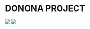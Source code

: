 # DONONA PROJECT
<img src="https://giphy.com/embed/CIGhZZ0e4t4a5E6cds">
<img src="https://media1.tenor.com/m/cttKqiZNZM0AAAAC/tom-and-jerry.gif">
